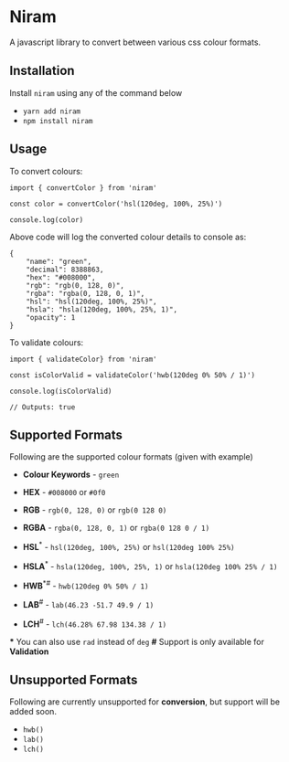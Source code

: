 # Niram

A javascript library to convert between various css colour formats.

## Installation

Install `niram` using any of the command below

- `yarn add niram`
- `npm install niram`

## Usage

To convert colours:

```
import { convertColor } from 'niram'

const color = convertColor('hsl(120deg, 100%, 25%)')

console.log(color)
```

Above code will log the converted colour details to console as:

```
{
    "name": "green",
    "decimal": 8388863,
    "hex": "#008000",
    "rgb": "rgb(0, 128, 0)",
    "rgba": "rgba(0, 128, 0, 1)",
    "hsl": "hsl(120deg, 100%, 25%)",
    "hsla": "hsla(120deg, 100%, 25%, 1)",
    "opacity": 1
}
```

To validate colours:

```
import { validateColor} from 'niram'

const isColorValid = validateColor('hwb(120deg 0% 50% / 1)')

console.log(isColorValid)

// Outputs: true
```

## Supported Formats

Following are the supported colour formats (given with example)

- **Colour Keywords** - `green`
- **HEX** - `#008000` or `#0f0`
- **RGB** - `rgb(0, 128, 0)` or `rgb(0 128 0)`
- **RGBA** - `rgba(0, 128, 0, 1)` or `rgba(0 128 0 / 1)`
- **HSL**<sup>\*</sup> - `hsl(120deg, 100%, 25%)` or `hsl(120deg 100% 25%)`
- **HSLA**<sup>\*</sup> - `hsla(120deg, 100%, 25%, 1)` or `hsla(120deg 100% 25% / 1)`

- **HWB**<sup>\*#</sup> - `hwb(120deg 0% 50% / 1)`
- **LAB**<sup>#</sup> - `lab(46.23 -51.7 49.9 / 1)`
- **LCH**<sup>#</sup> - `lch(46.28% 67.98 134.38 / 1)`

**\*** You can also use `rad` instead of `deg`
**\#** Support is only available for **Validation**

## Unsupported Formats

Following are currently unsupported for **conversion**, but support will be added soon.

- `hwb()`
- `lab()`
- `lch()`
